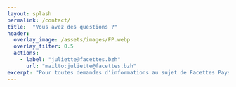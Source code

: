 ```yaml
---
layout: splash
permalink: /contact/
title:  "Vous avez des questions ?"
header:
  overlay_image: /assets/images/FP.webp
  overlay_filter: 0.5
  actions:
    - label: "juliette@facettes.bzh"
      url: "mailto:juliette@facettes.bzh"
excerpt: "Pour toutes demandes d'informations au sujet de Facettes Paysages, contactez-moi par mail ou par téléphone au 07.84.31.80.96."
---
```

